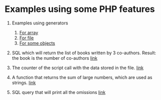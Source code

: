Examples using some PHP features
===================================

1. Examples using generators

    1. [For array](generatorTest/forArray)
    2. [For file](generatorTest/forFile)
    3. [For some objects](generatorTest/forObjectsArray)

2. SQL which will return the list of books written by 3 co-authors. Result: the book is the number of co-authors [link](task1/task.sql)
3. The counter of the script call with the data stored in the file. [link](task2/task.php)
4. A function that returns the sum of large numbers, which are used as strings. [link](task4/task.php)
5. SQL query that will print all the omissions [link](task5/task.sql)